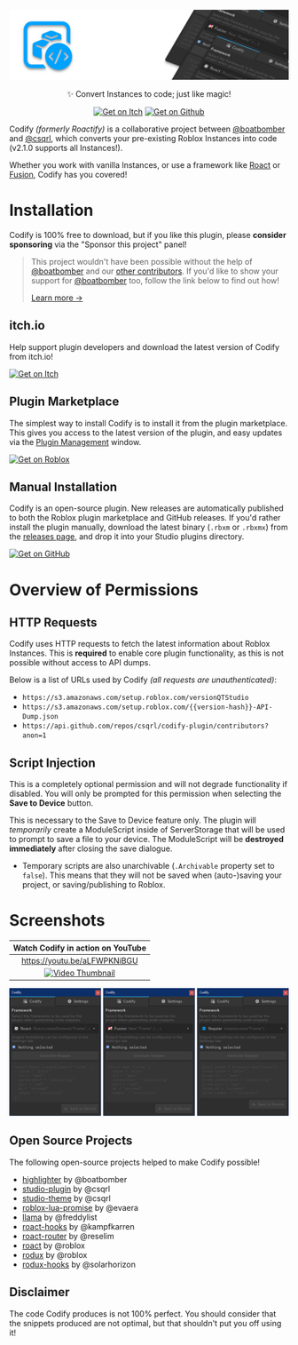 <!-- Links -->

[repo/homepage]: https://github.com/csqrl/codify-plugin
[repo/releases]: https://github.com/csqrl/codify-plugin/releases
[repo/contributors]: https://github.com/csqrl/codify-plugin/graphs/contributors
[plugin/toolbox]: https://roblox.com/library/4749111907
[plugin/itch]: https://csqrl.itch.io/codify
[plugin/github]: https://github.com/csqrl/codify-plugin
[devhub/managing-plugins]: https://developer.roblox.com/en-us/articles/Intro-to-Plugins#finding-and-managing-plugins
[roact/repo]: https://github.com/roblox/roact
[fusion/repo]: https://github.com/elttob/fusion
[csqrl/github]: https://github.com/csqrl
[boatbomber/github]: https://github.com/boatbomber
[boatbomber/site]: https://www.boatbomber.com
[boatbomber/site/donate]: https://www.boatbomber.com/#h.aiqhaejpfy6p

<!-- Images -->

[image/cover]: assets/Cover.png
[image/plugin-screenshots]: assets/PluginScreenshots.png
[image/get/itch]: https://raw.githubusercontent.com/gist/csqrl/56c5f18b229ca1e61feb6eb5fb149f43/raw/itch.svg
[image/get/github]: https://raw.githubusercontent.com/gist/csqrl/56c5f18b229ca1e61feb6eb5fb149f43/raw/github.svg
[image/get/roblox]: https://raw.githubusercontent.com/gist/csqrl/56c5f18b229ca1e61feb6eb5fb149f43/raw/robloxSmall.svg

<div align="center">

[![Cover][image/cover]][plugin/toolbox]

✨ Convert Instances to code; just like magic!

[![Get on Itch][image/get/itch]][plugin/itch]
[![Get on Github][image/get/github]][repo/releases]

</div>

Codify _(formerly Roactify)_ is a collaborative project between [@boatbomber][boatbomber/github] and [@csqrl][csqrl/github], which converts your pre-existing Roblox Instances into code (v2.1.0 supports all Instances!).

Whether you work with vanilla Instances, or use a framework like [Roact][roact/repo] or [Fusion][fusion/repo], Codify has you covered!

# Installation

Codify is 100% free to download, but if you like this plugin, please **consider sponsoring** via the "Sponsor this project" panel!

> This project wouldn't have been possible without the help of [@boatbomber][boatbomber/github] and our [other contributors][repo/contributors]. If you'd like to show your support for [@boatbomber][boatbomber/github] too, follow the link below to find out how!
>
> [Learn more &rarr;][boatbomber/site/donate]

## itch.io

Help support plugin developers and download the latest version of Codify from itch.io!

[![Get on Itch][image/get/itch]][plugin/itch]

## Plugin Marketplace

The simplest way to install Codify is to install it from the plugin marketplace. This gives you access to the latest version of the plugin, and easy updates via the [Plugin Management][devhub/managing-plugins] window.

[![Get on Roblox][image/get/roblox]][plugin/toolbox]

## Manual Installation

Codify is an open-source plugin. New releases are automatically published to both the Roblox plugin marketplace and GitHub releases. If you'd rather install the plugin manually, download the latest binary (`.rbxm` or `.rbxmx`) from the [releases page][repo/releases], and drop it into your Studio plugins directory.

[![Get on GitHub][image/get/github]][repo/releases]

# Overview of Permissions

## HTTP Requests

Codify uses HTTP requests to fetch the latest information about Roblox Instances. This is **required** to enable core plugin functionality, as this is not possible without access to API dumps.

Below is a list of URLs used by Codify _(all requests are unauthenticated)_:

- `https://s3.amazonaws.com/setup.roblox.com/versionQTStudio`
- `https://s3.amazonaws.com/setup.roblox.com/{{version-hash}}-API-Dump.json`
- `https://api.github.com/repos/csqrl/codify-plugin/contributors?anon=1`

## Script Injection

This is a completely optional permission and will not degrade functionality if disabled. You will only be prompted for this permission when selecting the **Save to Device** button.

This is necessary to the Save to Device feature only. The plugin will _temporarily_ create a ModuleScript inside of ServerStorage that will be used to prompt to save a file to your device. The ModuleScript will be **destroyed immediately** after closing the save dialogue.

- Temporary scripts are also unarchivable (`.Archivable` property set to `false`). This means that they will not be saved when (auto-)saving your project, or saving/publishing to Roblox.

# Screenshots

| Watch Codify in action on YouTube |
|:-:|
| https://youtu.be/aLFWPKNiBGU |
| [![Video Thumbnail](https://img.youtube.com/vi/aLFWPKNiBGU/0.jpg)](https://youtu.be/aLFWPKNiBGU) |

![Screenshot of the Plugin][image/plugin-screenshots]

## Open Source Projects

The following open-source projects helped to make Codify possible!

- [highlighter](https://github.com/boatbomber/Highlighter/tree/v0.4.5) by @boatbomber
- [studio-plugin](https://github.com/csqrl/studio-plugin/tree/1.0.1) by @csqrl
- [studio-theme](https://github.com/csqrl/studio-theme/tree/1.0.2) by @csqrl
- [roblox-lua-promise](https://github.com/evaera/roblox-lua-promise/tree/v3.2.1) by @evaera
- [llama](https://github.com/freddylist/llama/tree/v1.1.1) by @freddylist
- [roact-hooks](https://github.com/Kampfkarren/roact-hooks/tree/0.3.0) by @kampfkarren
- [roact-router](https://github.com/Reselim/roact-router/tree/v1.0.0) by @reselim
- [roact](https://github.com/Roblox/roact/tree/v1.4.2) by @roblox
- [rodux](https://github.com/Roblox/rodux/tree/v3.0.0) by @roblox
- [rodux-hooks](https://github.com/SolarHorizon/rodux-hooks/tree/0.2.1) by @solarhorizon

## Disclaimer

The code Codify produces is not 100% perfect. You should consider that the snippets produced are not optimal, but that shouldn't put you off using it!
